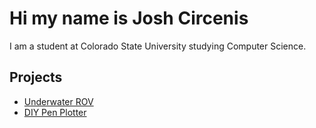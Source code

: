 # Hi my name is Josh Circenis
I am a student at Colorado State University studying Computer Science.

## Projects
* [Underwater ROV](https://github.com/JoshCircenis/Underwater-ROV)
* [DIY Pen Plotter](https://github.com/JoshCircenis/Plotter)

